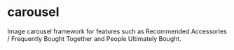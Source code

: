 # carousel
Image carousel framework for features such as Recommended Accessories / Frequently Bought Together and People Ultimately Bought.
